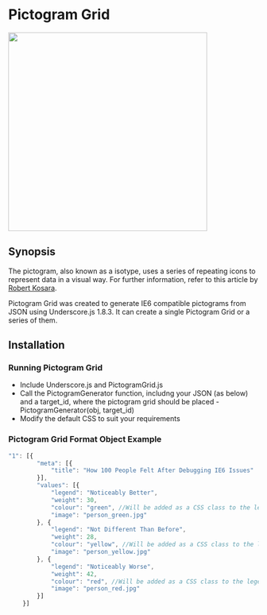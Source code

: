 # Pictogram Grid

<img src="http://i.imgur.com/yeTYlyN.png" width="400">

## Synopsis
The pictogram, also known as a isotype, uses a series of repeating icons to represent data in a visual way. For further information, refer to this article by [Robert Kosara](https://eagereyes.org/techniques/isotype).

Pictogram Grid was created to generate IE6 compatible pictograms from JSON using Underscore.js 1.8.3. It can create a single Pictogram Grid or a series of them.

## Installation
### Running Pictogram Grid
+ Include Underscore.js and PictogramGrid.js
+ Call the PictogramGenerator function, includng your JSON (as below) and a target_id, where the pictogram grid should be placed - PictogramGenerator(obj, target_id) 
+ Modify the default CSS to suit your requirements

### Pictogram Grid Format Object Example
```javascript
"1": [{
        "meta": [{
            "title": "How 100 People Felt After Debugging IE6 Issues"
        }],
        "values": [{
            "legend": "Noticeably Better",
            "weight": 30,
            "colour": "green", //Will be added as a CSS class to the legend
            "image": "person_green.jpg" 
        }, {
            "legend": "Not Different Than Before",
            "weight": 28,
            "colour": "yellow", //Will be added as a CSS class to the legend
            "image": "person_yellow.jpg"
        }, {
            "legend": "Noticeably Worse",
            "weight": 42,
            "colour": "red", //Will be added as a CSS class to the legend
            "image": "person_red.jpg"
        }]
    }]
```

